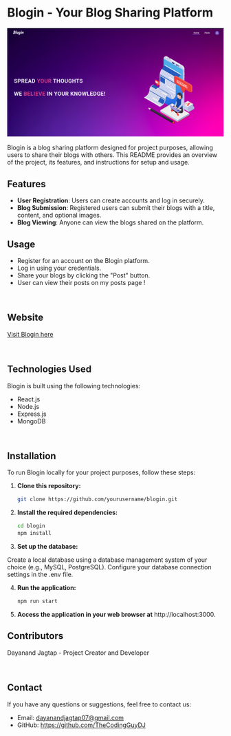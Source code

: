 # Blogin - Your Blog Sharing Platform

![Blogin Logo](./src/assets/Site.png)

Blogin is a blog sharing platform designed for project purposes, allowing users to share their blogs with others. This README provides an overview of the project, its features, and instructions for setup and usage.

## Features

-   **User Registration**: Users can create accounts and log in securely.
-   **Blog Submission**: Registered users can submit their blogs with a title, content, and optional images.
-   **Blog Viewing**: Anyone can view the blogs shared on the platform.

## Usage

-   Register for an account on the Blogin platform.
-   Log in using your credentials.
-   Share your blogs by clicking the "Post" button.
-   User can view their posts on my posts page !

<br>

## Website

[Visit Blogin here](https://blogin-alpha.vercel.app)

<br>

## Technologies Used

Blogin is built using the following technologies:

-   React.js
-   Node.js
-   Express.js
-   MongoDB

 <br>

## Installation

To run Blogin locally for your project purposes, follow these steps:

1. **Clone this repository:**

    ```bash
    git clone https://github.com/yourusername/blogin.git

    ```

2. **Install the required dependencies:**

    ```bash
    cd blogin
    npm install

    ```

3. **Set up the database:**

Create a local database using a database management system of your choice (e.g., MySQL, PostgreSQL).
Configure your database connection settings in the .env file.

4. **Run the application:**

    ```bash
    npm run start


    ```

5. **Access the application in your web browser at** http://localhost:3000.
   <br>

## **Contributors**

Dayanand Jagtap - Project Creator and Developer

<br>

## Contact

If you have any questions or suggestions, feel free to contact us:

-   Email: dayanandjagtap07@gmail.com
-   GitHub: https://github.com/TheCodingGuyDJ
